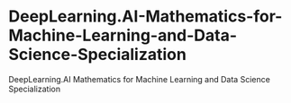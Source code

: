 # DeepLearning.AI-Mathematics-for-Machine-Learning-and-Data-Science-Specialization
DeepLearning.AI Mathematics for Machine Learning and Data Science Specialization
